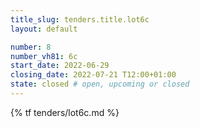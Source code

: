 ```yaml
---
title_slug: tenders.title.lot6c
layout: default

number: 8
number_vh81: 6c
start_date: 2022-06-29
closing_date: 2022-07-21 T12:00+01:00
state: closed # open, upcoming or closed
---
```


{% tf tenders/lot6c.md %}
